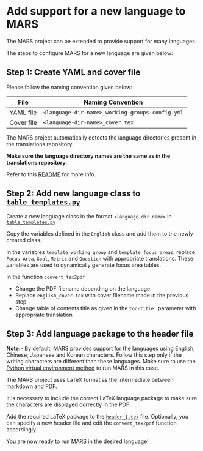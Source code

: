 # Add support for a new language to MARS

The MARS project can be extended to provide support for many languages. 

The steps to configure MARS for a new language are given below:

## Step 1: Create YAML and cover file

Please follow the naming convention given below:

| File | Naming Convention |
| --- | --- | 
| YAML file | `<language-dir-name>_working-groups-config.yml` |
| Cover file | `<language-dir-name>_cover.tex`

The MARS project automatically detects the language directories present in the translations repository. 

**Make sure the language directory names are the same as in the translations repository.**

Refer to this [README](./active_user_input/README.md) for more info. 

## Step 2: Add new language class to [`table_templates.py`](table_templates.py)

Create a new language class in the format `<language-dir-name>` in [`table_templates.py`](table_templates.py)

Copy the variables defined in the `English` class and add them to the newly created class.

In the variables `template_working_group` and `template_focus_areas`, replace `Focus Area`, `Goal`, `Metric` and `Question` with appropriate translations. These variables are used to dynamically generate focus area tables.

In the function `convert_tex2pdf`

- Change the PDF filename depending on the language
- Replace `english_cover.tex` with cover filename made in the previous step
- Change table of contents title as given in the `toc-title:` parameter with appropriate translation 
  
## Step 3: Add language package to the header file

**Note:-** By default, MARS provides support for the languages using English, Chinese, Japanese and Korean characters. Follow this step only if the writing characters are different than these languages. Make sure to use the [Python virtual environment method](./README.md#method-2-the-not-so-easy-way---python-virtual-env) to run MARS in this case.

The MARS project uses LaTeX format as the intermediate between markdown and PDF. 

It is necessary to include the correct LaTeX language package to make sure the characters are displayed correctly in the PDF.

Add the required LaTeX package to the [`header_1.tex`](./passive_user_input/header_1.tex) file. Optionally, you can specify a new header file and edit the `convert_tex2pdf` function accordingly.

You are now ready to run MARS in the desired language!


